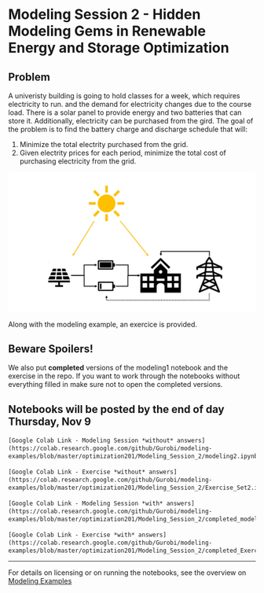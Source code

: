 # Modeling Session 2 - Hidden Modeling Gems in Renewable Energy and Storage Optimization

## Problem
A univeristy building is going to hold classes for a week, which requires electricity to run. and the demand for electricity changes due to the course load. There is a solar panel to provide energy and two batteries that can store it. Additionally, electricity can be purchased from the gird. The goal of the problem is to find the battery charge and discharge schedule that will:
1. Minimize the total electrity purchased from the grid.
2. Given electrity prices for each period, minimize the total cost of purchasing electricity from the grid. 

<img src="modeling2_pic.jpg" alt="Markdown Monster icon"/>

Along with the modeling example, an exercice is provided.

## Beware Spoilers!
We also put **completed** versions of the modeling1 notebook and the exercise in the repo. If you want to work through the notebooks without everything filled in make sure not to open the completed versions.

## Notebooks will be posted by the end of day Thursday, Nov 9
````
[Google Colab Link - Modeling Session *without* answers](https://colab.research.google.com/github/Gurobi/modeling-examples/blob/master/optimization201/Modeling_Session_2/modeling2.ipynb)

[Google Colab Link - Exercise *without* answers](https://colab.research.google.com/github/Gurobi/modeling-examples/blob/master/optimization201/Modeling_Session_2/Exercise_Set2.ipynb)

[Google Colab Link - Modeling Session *with* answers](https://colab.research.google.com/github/Gurobi/modeling-examples/blob/master/optimization201/Modeling_Session_2/completed_modeling2.ipynb)

[Google Colab Link - Exercise *with* answers](https://colab.research.google.com/github/Gurobi/modeling-examples/blob/master/optimization201/Modeling_Session_2/completed_Exercise_Set2.ipynb)
````
----
For details on licensing or on running the notebooks, see the overview on [Modeling Examples](../../)

